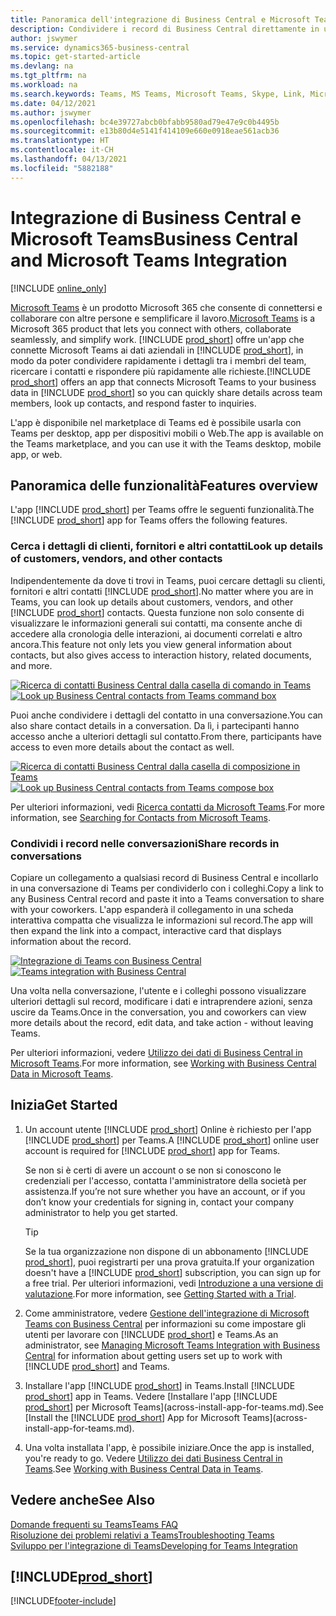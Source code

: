 ```yaml
---
title: Panoramica dell'integrazione di Business Central e Microsoft Teams | Microsoft Docs
description: Condividere i record di Business Central direttamente in una conversazione di Teams.
author: jswymer
ms.service: dynamics365-business-central
ms.topic: get-started-article
ms.devlang: na
ms.tgt_pltfrm: na
ms.workload: na
ms.search.keywords: Teams, MS Teams, Microsoft Teams, Skype, Link, Microsoft 365, collaborate, collaboration, teamwork
ms.date: 04/12/2021
ms.author: jswymer
ms.openlocfilehash: bc4e39727abcb0bfabb9580ad79e47e9c0b4495b
ms.sourcegitcommit: e13b80d4e5141f414109e660e0918eae561acb36
ms.translationtype: HT
ms.contentlocale: it-CH
ms.lasthandoff: 04/13/2021
ms.locfileid: "5882188"
---
```

# <a name="business-central-and-microsoft-teams-integration"></a><span data-ttu-id="33975-103">Integrazione di Business Central e Microsoft Teams</span><span class="sxs-lookup"><span data-stu-id="33975-103">Business Central and Microsoft Teams Integration</span></span>

[!INCLUDE [online_only](includes/online_only.md)]

<span data-ttu-id="33975-104">[Microsoft Teams](https://www.microsoft.com/en-us/microsoft-365/microsoft-teams) è un prodotto Microsoft 365 che consente di connettersi e collaborare con altre persone e semplificare il lavoro.</span><span class="sxs-lookup"><span data-stu-id="33975-104">[Microsoft Teams](https://www.microsoft.com/en-us/microsoft-365/microsoft-teams) is a Microsoft 365 product that lets you connect with others, collaborate seamlessly, and simplify work.</span></span> <span data-ttu-id="33975-105">[!INCLUDE [prod_short](includes/prod_short.md)] offre un'app che connette Microsoft Teams ai dati aziendali in [!INCLUDE [prod_short](includes/prod_short.md)], in modo da poter condividere rapidamente i dettagli tra i membri del team, ricercare i contatti e rispondere più rapidamente alle richieste.</span><span class="sxs-lookup"><span data-stu-id="33975-105">[!INCLUDE [prod_short](includes/prod_short.md)] offers an app that connects Microsoft Teams to your business data in [!INCLUDE [prod_short](includes/prod_short.md)] so you can quickly share details across team members, look up contacts, and respond faster to inquiries.</span></span>

<span data-ttu-id="33975-106">L'app è disponibile nel marketplace di Teams ed è possibile usarla con Teams per desktop, app per dispositivi mobili o Web.</span><span class="sxs-lookup"><span data-stu-id="33975-106">The app is available on the Teams marketplace, and you can use it with the Teams desktop, mobile app, or web.</span></span>

## <a name="features-overview"></a><span data-ttu-id="33975-107">Panoramica delle funzionalità</span><span class="sxs-lookup"><span data-stu-id="33975-107">Features overview</span></span>

<span data-ttu-id="33975-108">L'app [!INCLUDE [prod_short](includes/prod_short.md)] per Teams offre le seguenti funzionalità.</span><span class="sxs-lookup"><span data-stu-id="33975-108">The [!INCLUDE [prod_short](includes/prod_short.md)] app for Teams offers the following features.</span></span>

### <a name="look-up-details-of-customers-vendors-and-other-contacts"></a><span data-ttu-id="33975-109">Cerca i dettagli di clienti, fornitori e altri contatti</span><span class="sxs-lookup"><span data-stu-id="33975-109">Look up details of customers, vendors, and other contacts</span></span>

<span data-ttu-id="33975-110">Indipendentemente da dove ti trovi in Teams, puoi cercare dettagli su clienti, fornitori e altri contatti [!INCLUDE [prod_short](includes/prod_short.md)].</span><span class="sxs-lookup"><span data-stu-id="33975-110">No matter where you are in Teams, you can look up details about customers, vendors, and other [!INCLUDE [prod_short](includes/prod_short.md)] contacts.</span></span> <span data-ttu-id="33975-111">Questa funzione non solo consente di visualizzare le informazioni generali sui contatti, ma consente anche di accedere alla cronologia delle interazioni, ai documenti correlati e altro ancora.</span><span class="sxs-lookup"><span data-stu-id="33975-111">This feature not only lets you view general information about contacts, but also gives access to interaction history, related documents, and more.</span></span>

 <span data-ttu-id="33975-112">[![Ricerca di contatti Business Central dalla casella di comando in Teams](media/teams-contacts-overview.png)](media/teams-contacts-overview.png#lightbox)</span><span class="sxs-lookup"><span data-stu-id="33975-112">[![Look up Business Central contacts from Teams command box](media/teams-contacts-overview.png)](media/teams-contacts-overview.png#lightbox)</span></span>

<span data-ttu-id="33975-113">Puoi anche condividere i dettagli del contatto in una conversazione.</span><span class="sxs-lookup"><span data-stu-id="33975-113">You can also share contact details in a conversation.</span></span> <span data-ttu-id="33975-114">Da lì, i partecipanti hanno accesso anche a ulteriori dettagli sul contatto.</span><span class="sxs-lookup"><span data-stu-id="33975-114">From there, participants have access to even more details about the contact as well.</span></span>

 <span data-ttu-id="33975-115">[![Ricerca di contatti Business Central dalla casella di composizione in Teams](media/teams-contacts.png)](media/teams-contacts.png#lightbox)</span><span class="sxs-lookup"><span data-stu-id="33975-115">[![Look up Business Central contacts from Teams compose box](media/teams-contacts.png)](media/teams-contacts.png#lightbox)</span></span>

<span data-ttu-id="33975-116">Per ulteriori informazioni, vedi [Ricerca contatti da Microsoft Teams](across-search-contacts-teams.md).</span><span class="sxs-lookup"><span data-stu-id="33975-116">For more information, see [Searching for Contacts from Microsoft Teams](across-search-contacts-teams.md).</span></span>

### <a name="share-records-in-conversations"></a><span data-ttu-id="33975-117">Condividi i record nelle conversazioni</span><span class="sxs-lookup"><span data-stu-id="33975-117">Share records in conversations</span></span>

<span data-ttu-id="33975-118">Copiare un collegamento a qualsiasi record di Business Central e incollarlo in una conversazione di Teams per condividerlo con i colleghi.</span><span class="sxs-lookup"><span data-stu-id="33975-118">Copy a link to any Business Central record and paste it into a Teams conversation to share with your coworkers.</span></span> <span data-ttu-id="33975-119">L'app espanderà il collegamento in una scheda interattiva compatta che visualizza le informazioni sul record.</span><span class="sxs-lookup"><span data-stu-id="33975-119">The app will then expand the link into a compact, interactive card that displays information about the record.</span></span>

<span data-ttu-id="33975-120">[![Integrazione di Teams con Business Central](media/teams-intro-v3.png)](media/teams-intro-v3.png#lightbox)</span><span class="sxs-lookup"><span data-stu-id="33975-120">[![Teams integration with Business Central](media/teams-intro-v3.png)](media/teams-intro-v3.png#lightbox)</span></span>

<span data-ttu-id="33975-121">Una volta nella conversazione, l'utente e i colleghi possono visualizzare ulteriori dettagli sul record, modificare i dati e intraprendere azioni, senza uscire da Teams.</span><span class="sxs-lookup"><span data-stu-id="33975-121">Once in the conversation, you and coworkers can view more details about the record, edit data, and take action - without leaving Teams.</span></span>

<span data-ttu-id="33975-122">Per ulteriori informazioni, vedere [Utilizzo dei dati di Business Central in Microsoft Teams](across-working-with-teams.md).</span><span class="sxs-lookup"><span data-stu-id="33975-122">For more information, see [Working with Business Central Data in Microsoft Teams](across-working-with-teams.md).</span></span>

## <a name="get-started"></a><span data-ttu-id="33975-123">Inizia</span><span class="sxs-lookup"><span data-stu-id="33975-123">Get Started</span></span>

1. <span data-ttu-id="33975-124">Un account utente [!INCLUDE [prod_short](includes/prod_short.md)] Online è richiesto per l'app [!INCLUDE [prod_short](includes/prod_short.md)] per Teams.</span><span class="sxs-lookup"><span data-stu-id="33975-124">A [!INCLUDE [prod_short](includes/prod_short.md)] online user account is required for [!INCLUDE [prod_short](includes/prod_short.md)] app for Teams.</span></span>

    <span data-ttu-id="33975-125">Se non si è certi di avere un account o se non si conoscono le credenziali per l'accesso, contatta l'amministratore della società per assistenza.</span><span class="sxs-lookup"><span data-stu-id="33975-125">If you’re not sure whether you have an account, or if you don’t know your credentials for signing in, contact your company administrator to help you get started.</span></span>

    > [!TIP]
    > <span data-ttu-id="33975-126">Se la tua organizzazione non dispone di un abbonamento [!INCLUDE [prod_short](includes/prod_short.md)], puoi registrarti per una prova gratuita.</span><span class="sxs-lookup"><span data-stu-id="33975-126">If your organization doesn't have a [!INCLUDE [prod_short](includes/prod_short.md)] subscription, you can sign up for a free trial.</span></span> <span data-ttu-id="33975-127">Per ulteriori informazioni, vedi [Introduzione a una versione di valutazione](across-preview.md#getting-started-with-a-trial).</span><span class="sxs-lookup"><span data-stu-id="33975-127">For more information, see [Getting Started with a Trial](across-preview.md#getting-started-with-a-trial).</span></span>

2. <span data-ttu-id="33975-128">Come amministratore, vedere [Gestione dell'integrazione di Microsoft Teams con Business Central](admin-teams-integration.md) per informazioni su come impostare gli utenti per lavorare con [!INCLUDE [prod_short](includes/prod_short.md)] e Teams.</span><span class="sxs-lookup"><span data-stu-id="33975-128">As an administrator, see [Managing Microsoft Teams Integration with Business Central](admin-teams-integration.md) for information about getting users set up to work with [!INCLUDE [prod_short](includes/prod_short.md)] and Teams.</span></span>
3. <span data-ttu-id="33975-129">Installare l'app [!INCLUDE [prod_short](includes/prod_short.md)] in Teams.</span><span class="sxs-lookup"><span data-stu-id="33975-129">Install [!INCLUDE [prod_short](includes/prod_short.md)] app in Teams.</span></span> <span data-ttu-id="33975-130">Vedere [Installare l'app [!INCLUDE [prod_short](includes/prod_short.md)] per Microsoft Teams](across-install-app-for-teams.md).</span><span class="sxs-lookup"><span data-stu-id="33975-130">See [Install the [!INCLUDE [prod_short](includes/prod_short.md)] App for Microsoft Teams](across-install-app-for-teams.md).</span></span>
4. <span data-ttu-id="33975-131">Una volta installata l'app, è possibile iniziare.</span><span class="sxs-lookup"><span data-stu-id="33975-131">Once the app is installed, you're ready to go.</span></span> <span data-ttu-id="33975-132">Vedere [Utilizzo dei dati Business Central in Teams](across-working-with-teams.md).</span><span class="sxs-lookup"><span data-stu-id="33975-132">See [Working with Business Central Data in Teams](across-working-with-teams.md).</span></span> 

## <a name="see-also"></a><span data-ttu-id="33975-133">Vedere anche</span><span class="sxs-lookup"><span data-stu-id="33975-133">See Also</span></span>

[<span data-ttu-id="33975-134">Domande frequenti su Teams</span><span class="sxs-lookup"><span data-stu-id="33975-134">Teams FAQ</span></span>](teams-faq.md)  
[<span data-ttu-id="33975-135">Risoluzione dei problemi relativi a Teams</span><span class="sxs-lookup"><span data-stu-id="33975-135">Troubleshooting Teams</span></span>](admin-teams-troubleshooting.md)  
[<span data-ttu-id="33975-136">Sviluppo per l'integrazione di Teams</span><span class="sxs-lookup"><span data-stu-id="33975-136">Developing for Teams Integration</span></span>](/dynamics365/business-central/dev-itpro/developer/devenv-develop-for-teams)
  
## [!INCLUDE[prod_short](includes/free_trial_md.md)]  


[!INCLUDE[footer-include](includes/footer-banner.md)]